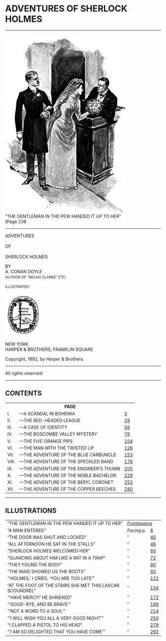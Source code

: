 <h1>ADVENTURES OF SHERLOCK HOLMES</h1>

<hr class="chap" />
<div class="figcenter fig400"><a name="frontis" id="frontis"></a>
<img src="images/frontispiece.jpg" width="392" height="576" alt="Frontispiece" />
<div class="caption nomb">“THE GENTLEMAN IN THE PEW HANDED IT UP TO HER”</div>
<div class="caption2 nomt right">[Page 238</div>
</div>

<hr class="chap" />
<p class="title"><span class="p150">ADVENTURES</span><br />
<br />
OF<br />
<br />
<span class="p200">SHERLOCK HOLMES</span></p>

<p class="title mt4">BY<br />
<span class="p150">A. CONAN DOYLE</span><br />
<small>AUTHOR OF “MICAH CLARKE” ETC.</small></p>

<p class="title mt4"><small>ILLUSTRATED</small></p>

<div class="figcenter fig120">
<img src="images/logo.jpg" width="120" height="139" alt="Logo" />
</div>

<p class="title mt4">NEW YORK<br />
 HARPER &amp; BROTHERS, FRANKLIN SQUARE
</p>

<p class="title mt4">Copyright, 1892, by <span class="smcap">Harper &amp; Brothers</span>.</p>
<hr class="line" />
<p class="title"><i>All rights reserved.</i></p>



<hr class="chap" />
<h2><a name="Contents" id="Contents"></a>CONTENTS</h2>

<table summary="contents">
<tr>
<th colspan="3" class="tdr2">PAGE</th>
</tr>
<tr>
<td class="tdr">I.</td>
<td class="tdl hang">&mdash;A SCANDAL IN BOHEMIA</td>
<td class="tdr2"><a href="chapter-01.html#i">3</a></td>
</tr>
<tr>
<td class="tdr">II.</td>
<td class="tdl hang">&mdash;THE RED-HEADED LEAGUE</td>
<td class="tdr2"><a href="chapter-02.html#ii">29</a></td>
</tr>
<tr>
<td class="tdr">   III.</td>
<td class="tdl hang">&mdash;A CASE OF IDENTITY</td>
<td class="tdr2"><a href="chapter-03.html#iii">56</a></td>
</tr>
<tr>
<td class="tdr">    IV.</td>
<td class="tdl hang">&mdash;THE BOSCOMBE VALLEY MYSTERY</td>
<td class="tdr2"><a href="chapter-04.html#iv">76</a></td>
</tr>
<tr>
<td class="tdr">     V.</td>
<td class="tdl hang">&mdash;THE FIVE ORANGE PIPS</td>
<td class="tdr2"><a href="chapter-05.html#v">104</a></td>
</tr>
<tr>
<td class="tdr">    VI.</td>
<td class="tdlv">&mdash;THE MAN WITH THE TWISTED LIP</td>
<td class="tdr2"><a href="chapter-06.html#vi">126</a></td>
</tr>
<tr>
<td class="tdr">   VII.</td>
<td class="tdl hang">&mdash;THE ADVENTURE OF THE BLUE CARBUNCLE</td>
<td class="tdr2"><a href="chapter-07.html#vii">153</a></td>
</tr>
<tr>
<td class="tdr">  VIII.</td>
<td class="tdl hang">&mdash;THE ADVENTURE OF THE SPECKLED BAND</td>
<td class="tdr2"><a href="chapter-08.html#viii">176</a></td>
</tr>
<tr>
<td class="tdr">    IX.</td>
<td class="tdl hang">&mdash;THE ADVENTURE OF THE ENGINEER’S THUMB</td>
<td class="tdr2"><a href="chapter-09.html#ix">205</a></td>
</tr>
<tr>
<td class="tdr">     X.</td>
<td class="tdl hang">&mdash;THE ADVENTURE OF THE NOBLE BACHELOR</td>
<td class="tdr2"><a href="chapter-10.html#x">229</a></td>
</tr>
<tr>
<td class="tdr">    XI.</td>
<td class="tdl hang">&mdash;THE ADVENTURE OF THE BERYL CORONET</td>
<td class="tdr2"><a href="chapter-11.html#xi">253</a></td>
</tr>
<tr>
<td class="tdr">   XII.</td>
<td class="tdl hang">&mdash;THE ADVENTURE OF THE COPPER BEECHES</td>
<td class="tdr2"><a href="chapter-12.html#xii">280</a></td>
</tr>
</table>


<hr class="chap" />
<h2><a name="Illustrations" id="Illustrations"></a>ILLUSTRATIONS</h2>

<table summary="Illustrations">
<tr>
<td class="tdl hang">“THE GENTLEMAN IN THE PEW HANDED IT UP TO HER”</td>
<td class="tdr3" colspan="2"><a href="#frontis"><i>Frontispiece</i></a></td>
</tr>
<tr>
<td class="tdl hang">“A MAN ENTERED”</td>
<td class="tdc"><i>Facing&nbsp;p.</i></td>
<td class="tdr3"><a href="#man">8</a></td>
</tr>
<tr>
<td class="tdl hang">“THE DOOR WAS SHUT AND LOCKED”</td>
<td class="tdc">″</td>
<td class="tdr3"><a href="#door">40</a></td>
</tr>

<tr>
<td class="tdl hang">“ALL AFTERNOON HE SAT IN THE STALLS”</td>
<td class="tdc">″</td>
<td class="tdr3"><a href="#all">46</a></td>
</tr>

<tr>
<td class="tdl hang">“SHERLOCK HOLMES WELCOMED HER”</td>
<td class="tdc">″</td>
<td class="tdr3"><a href="#sherlock">60</a></td>
</tr>

<tr>
<td class="tdl hang">“GLANCING ABOUT HIM LIKE A RAT IN A TRAP”</td>
<td class="tdc">″</td>
<td class="tdr3"><a href="#glancing">72</a></td>
</tr>

<tr>
<td class="tdl hang">“THEY FOUND THE BODY”</td>
<td class="tdc">″</td>
<td class="tdr3"><a href="#they">80</a></td>
</tr>

<tr>
<td class="tdl hang">“THE MAID SHOWED US THE BOOTS”</td>
<td class="tdc">″</td>
<td class="tdr3"><a href="#maid">92</a></td>
</tr>

<tr>
<td class="tdl hang">“‘HOLMES,’ I CRIED, ‘YOU ARE TOO LATE’”</td>
<td class="tdc">″</td>
<td class="tdr3"><a href="#holmes2">122</a></td>
</tr>

<tr>
<td class="tdl hang">“AT THE FOOT OF THE STAIRS SHE MET THIS LASCAR SCOUNDREL”</td>
<td class="tdc">″</td>
<td class="tdr3"><a href="#at">134</a></td>
</tr>

<tr>
<td class="tdl hang">“‘HAVE MERCY!’ HE SHRIEKED”</td>
<td class="tdc">″</td>
<td class="tdr3"><a href="#have">172</a></td>
</tr>

<tr>
<td class="tdl hang">“‘GOOD-BYE, AND BE BRAVE’”</td>
<td class="tdc">″</td>
<td class="tdr3"><a href="#good">196</a></td>
</tr>

<tr>
<td class="tdl hang">“‘NOT A WORD TO A SOUL’”</td>
<td class="tdc">″</td>
<td class="tdr3"><a href="#not">214</a></td>
</tr>

<tr>
<td class="tdl hang">“‘I WILL WISH YOU ALL A VERY GOOD NIGHT’”</td>
<td class="tdc">″</td>
<td class="tdr3"><a href="#will">250</a></td>
</tr>

<tr>
<td class="tdl hang">“I CLAPPED A PISTOL TO HIS HEAD”</td>
<td class="tdc">″</td>
<td class="tdr3"><a href="#clapped">278</a></td>
</tr>

<tr>
<td class="tdl hang">“‘I AM SO DELIGHTED THAT YOU HAVE COME’”</td>
<td class="tdc">″</td>
<td class="tdr3"><a href="#delighted">292</a></td>
</tr>
</table>



